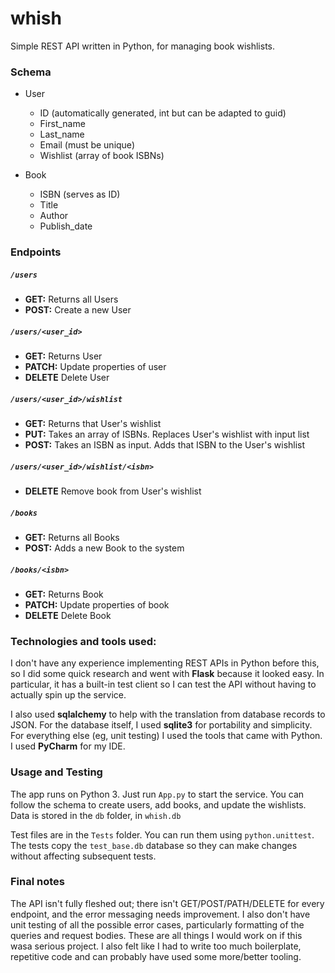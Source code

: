 # whish
Simple REST API written in Python, for managing book wishlists.

### Schema
  - User
    - ID (automatically generated, int but can be adapted to guid)
    - First_name
    - Last_name
    - Email (must be unique)
    - Wishlist (array of book ISBNs)
  
  - Book
    - ISBN (serves as ID)
    - Title
    - Author
    - Publish_date
    
### Endpoints
##### `/users`
  - **GET:** Returns all Users
  - **POST:** Create a new User
##### `/users/<user_id>`
  - **GET:** Returns User
  - **PATCH:** Update properties of user
  - **DELETE** Delete User

##### `/users/<user_id>/wishlist`
  - **GET:** Returns that User's wishlist
  - **PUT:** Takes an array of ISBNs. Replaces User's wishlist with input list
  - **POST:** Takes an ISBN as input. Adds that ISBN to the User's wishlist
  
##### `/users/<user_id>/wishlist/<isbn>`
  - **DELETE** Remove book from User's wishlist 

##### `/books`
  - **GET:** Returns all Books
  - **POST:** Adds a new Book to the system
##### `/books/<isbn>`
  - **GET:** Returns Book
  - **PATCH:** Update properties of book
  - **DELETE** Delete Book

### Technologies and tools used:
I don't have any experience implementing REST APIs in Python before this, so I did some quick research and went with **Flask** because it looked easy. In particular, it has a built-in test client so I can test the API without having to actually spin up the service.

I also used **sqlalchemy** to help with the translation from database records to JSON. For the database itself, I used **sqlite3** for portability and simplicity. For everything else (eg, unit testing) I used the tools that came with Python. I used **PyCharm** for my IDE.

### Usage and Testing
The app runs on Python 3. Just run `App.py` to start the service. You can follow the schema to create users, add books, and update the wishlists. Data is stored in the `db` folder, in `whish.db`

Test files are in the `Tests` folder. You can run them using `python.unittest`. The tests copy the `test_base.db` database so they can make changes without affecting subsequent tests. 

### Final notes
The API isn't fully fleshed out; there isn't GET/POST/PATH/DELETE for every endpoint, and the error messaging needs improvement. I also don't have unit testing of all the possible error cases, particularly formatting of the queries and request bodies. These are all things I would work on if this wasa serious project. I also felt like I had to write too much boilerplate, repetitive code and can probably have used some more/better tooling.
